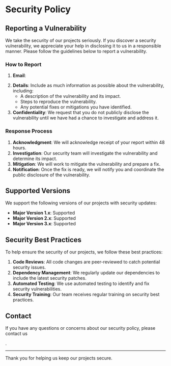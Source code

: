 # Security Policy

## Reporting a Vulnerability

We take the security of our projects seriously.
If you discover a security vulnerability, we appreciate your help in disclosing
it to us in a responsible manner.
Please follow the guidelines below to report a vulnerability.

### How to Report

1. **Email**:
<!--Send an email to [security@example.com](mailto:security@example.com) with
 the details of the vulnerability.
 -->
2. **Details**: Include as much information as possible about the vulnerability,
including:
    - A description of the vulnerability and its impact.
    - Steps to reproduce the vulnerability.
    - Any potential fixes or mitigations you have identified.
3. **Confidentiality**: We request that you do not publicly disclose the
vulnerability until we have had a chance to investigate and address it.

### Response Process

1. **Acknowledgment**: We will acknowledge receipt of your report within 48 hours.
2. **Investigation**: Our security team will investigate the vulnerability and
determine its impact.
3. **Mitigation**: We will work to mitigate the vulnerability and prepare a fix.
4. **Notification**: Once the fix is ready, we will notify you and coordinate
the public disclosure of the vulnerability.

## Supported Versions

We support the following versions of our projects with security updates:

- **Major Version 1.x**: Supported
- **Major Version 2.x**: Supported
- **Major Version 3.x**: Supported

## Security Best Practices

To help ensure the security of our projects, we follow these best practices:

1. **Code Reviews**: All code changes are peer-reviewed to catch potential
security issues.
2. **Dependency Management**: We regularly update our dependencies to include
the latest security patches.
3. **Automated Testing**: We use automated testing to identify and fix security vulnerabilities.
4. **Security Training**: Our team receives regular training on security best practices.

## Contact

If you have any questions or concerns about our security policy, please contact us
<!-- at [security@example.com](mailto:security@example.com)-->.

---

Thank you for helping us keep our projects secure.
